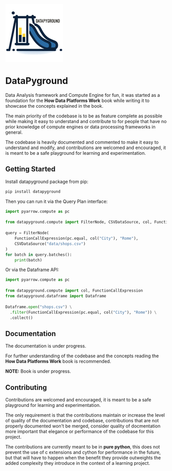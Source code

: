 <img src="docs/logo.png" alt="DataPyground" width="180"/>

# DataPyground

Data Analysis framework and Compute Engine for fun,
it was started as a foundation for the **How Data Platforms Work**
book while writing it to showcase the concepts explained in the book.

The main priority of the codebase is to be as feature complete
as possible while making it easy to understand and contribute to 
for people that have no prior knowledge of compute
engines or data processing frameworks in general.

The codebase is heavily documented and commented to make it easy to understand
and modify, and contributions are welcomed and encouraged, it is meant
to be a safe playground for learning and experimentation.

## Getting Started

Install datapyground package from pip:

```bash
pip install datapyground
```

Then you can run it via the Query Plan interface:

```python
import pyarrow.compute as pc

from datapyground.compute import FilterNode, CSVDataSource, col, FunctionCallExpression

query = FilterNode(
    FunctionCallExpression(pc.equal, col("City"), "Rome"),
    CSVDataSource("data/shops.csv")
)
for batch in query.batches():
    print(batch)
```

Or via the Dataframe API:

```python
import pyarrow.compute as pc

from datapyground.compute import col, FunctionCallExpression
from datapyground.dataframe import Dataframe

Dataframe.open("shops.csv") \
  .filter(FunctionCallExpression(pc.equal, col("City"), "Rome")) \
  .collect()
```

## Documentation

The documentation is under progress.

For further understanding of the codebase and the concepts
reading the **How Data Platforms Work** book is recommended.

**NOTE:** Book is under progress.

## Contributing

Contributions are welcomed and encouraged, it is meant
to be a safe playground for learning and experimentation.

The only requirement is that the contributions maintain
or increase the level of quality of the documentation and codebase,
contributions that are not properly documented won't be merged,
consider quality of docmentation more important that elegance or performance
of the codebase for this project.

The contributions are currently meant to be in **pure python**,
this does not prevent the use of c extensions and cython for performance
in the future, but that will have to happen when the benefit they provide
outweights the added complexity they introduce in the context of a learning
project.
